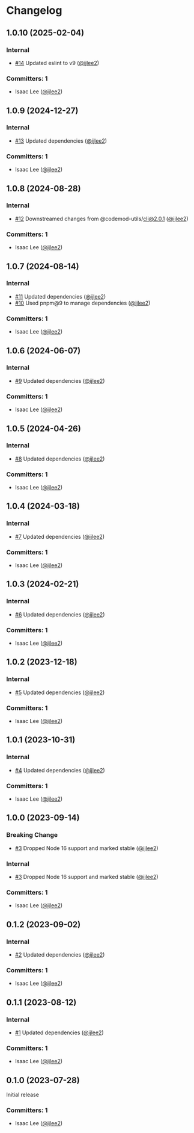 # Changelog

## 1.0.10 (2025-02-04)

### Internal
* [#14](https://github.com/ijlee2/ember-codemod-rename-test-modules/pull/14) Updated eslint to v9 ([@ijlee2](https://github.com/ijlee2))

### Committers: 1
- Isaac Lee ([@ijlee2](https://github.com/ijlee2))


## 1.0.9 (2024-12-27)

### Internal
* [#13](https://github.com/ijlee2/ember-codemod-rename-test-modules/pull/13) Updated dependencies ([@ijlee2](https://github.com/ijlee2))

### Committers: 1
- Isaac Lee ([@ijlee2](https://github.com/ijlee2))


## 1.0.8 (2024-08-28)

### Internal
* [#12](https://github.com/ijlee2/ember-codemod-rename-test-modules/pull/12) Downstreamed changes from @codemod-utils/cli@2.0.1 ([@ijlee2](https://github.com/ijlee2))

### Committers: 1
- Isaac Lee ([@ijlee2](https://github.com/ijlee2))


## 1.0.7 (2024-08-14)

### Internal
* [#11](https://github.com/ijlee2/ember-codemod-rename-test-modules/pull/11) Updated dependencies ([@ijlee2](https://github.com/ijlee2))
* [#10](https://github.com/ijlee2/ember-codemod-rename-test-modules/pull/10) Used pnpm@9 to manage dependencies ([@ijlee2](https://github.com/ijlee2))

### Committers: 1
- Isaac Lee ([@ijlee2](https://github.com/ijlee2))


## 1.0.6 (2024-06-07)

### Internal
* [#9](https://github.com/ijlee2/ember-codemod-rename-test-modules/pull/9) Updated dependencies ([@ijlee2](https://github.com/ijlee2))

### Committers: 1
- Isaac Lee ([@ijlee2](https://github.com/ijlee2))


## 1.0.5 (2024-04-26)

### Internal
* [#8](https://github.com/ijlee2/ember-codemod-rename-test-modules/pull/8) Updated dependencies ([@ijlee2](https://github.com/ijlee2))

### Committers: 1
- Isaac Lee ([@ijlee2](https://github.com/ijlee2))


## 1.0.4 (2024-03-18)

### Internal
* [#7](https://github.com/ijlee2/ember-codemod-rename-test-modules/pull/7) Updated dependencies ([@ijlee2](https://github.com/ijlee2))

### Committers: 1
- Isaac Lee ([@ijlee2](https://github.com/ijlee2))


## 1.0.3 (2024-02-21)

### Internal
* [#6](https://github.com/ijlee2/ember-codemod-rename-test-modules/pull/6) Updated dependencies ([@ijlee2](https://github.com/ijlee2))

### Committers: 1
- Isaac Lee ([@ijlee2](https://github.com/ijlee2))


## 1.0.2 (2023-12-18)

### Internal
* [#5](https://github.com/ijlee2/ember-codemod-rename-test-modules/pull/5) Updated dependencies ([@ijlee2](https://github.com/ijlee2))

### Committers: 1
- Isaac Lee ([@ijlee2](https://github.com/ijlee2))


## 1.0.1 (2023-10-31)

### Internal
* [#4](https://github.com/ijlee2/ember-codemod-rename-test-modules/pull/4) Updated dependencies ([@ijlee2](https://github.com/ijlee2))

### Committers: 1
- Isaac Lee ([@ijlee2](https://github.com/ijlee2))


## 1.0.0 (2023-09-14)

### Breaking Change
* [#3](https://github.com/ijlee2/ember-codemod-rename-test-modules/pull/3) Dropped Node 16 support and marked stable ([@ijlee2](https://github.com/ijlee2))

### Internal
* [#3](https://github.com/ijlee2/ember-codemod-rename-test-modules/pull/3) Dropped Node 16 support and marked stable ([@ijlee2](https://github.com/ijlee2))

### Committers: 1
- Isaac Lee ([@ijlee2](https://github.com/ijlee2))


## 0.1.2 (2023-09-02)

### Internal
* [#2](https://github.com/ijlee2/ember-codemod-rename-test-modules/pull/2) Updated dependencies ([@ijlee2](https://github.com/ijlee2))

### Committers: 1
- Isaac Lee ([@ijlee2](https://github.com/ijlee2))


## 0.1.1 (2023-08-12)

### Internal
* [#1](https://github.com/ijlee2/ember-codemod-rename-test-modules/pull/1) Updated dependencies ([@ijlee2](https://github.com/ijlee2))

### Committers: 1
- Isaac Lee ([@ijlee2](https://github.com/ijlee2))


## 0.1.0 (2023-07-28)

Initial release

### Committers: 1
- Isaac Lee ([@ijlee2](https://github.com/ijlee2))
